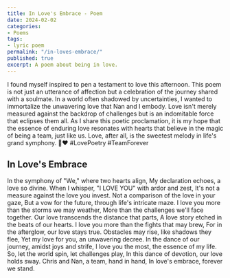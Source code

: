 ```yaml
---
title: In Love's Embrace - Poem
date: 2024-02-02
categories:
- Poems
tags:
- lyric poem
permalink: "/in-loves-embrace/"
published: true
excerpt: A poem about being in love.
---
```

I found myself inspired to pen a testament to love this afternoon. This poem is not just an utterance of affection but a celebration of the journey shared with a soulmate. In a world often shadowed by uncertainties, I wanted to immortalize the unwavering love that Nan and I embody. Love isn't merely measured against the backdrop of challenges but is an indomitable force that eclipses them all. As I share this poetic proclamation, it is my hope that the essence of enduring love resonates with hearts that believe in the magic of being a team, just like us. Love, after all, is the sweetest melody in life's grand symphony. 🌟❤️ #LovePoetry #TeamForever

## In Love's Embrace

In the symphony of "We," where two hearts align,
My declaration echoes, a love so divine.
When I whisper, "I LOVE YOU" with ardor and zest,
It's not a measure against the love you invest.
Not a comparison of the love in your gaze,
But a vow for the future, through life's intricate maze.
I love you more than the storms we may weather,
More than the challenges we'll face together.
Our love transcends the distance that parts,
A love story etched in the beats of our hearts.
I love you more than the fights that may brew,
For in the afterglow, our love stays true.
Obstacles may rise, like shadows they flee,
Yet my love for you, an unwavering decree.
In the dance of our journey, amidst joys and strife,
I love you the most, the essence of my life.
So, let the world spin, let challenges play,
In this dance of devotion, our love holds sway.
Chris and Nan, a team, hand in hand,
In love's embrace, forever we stand.
